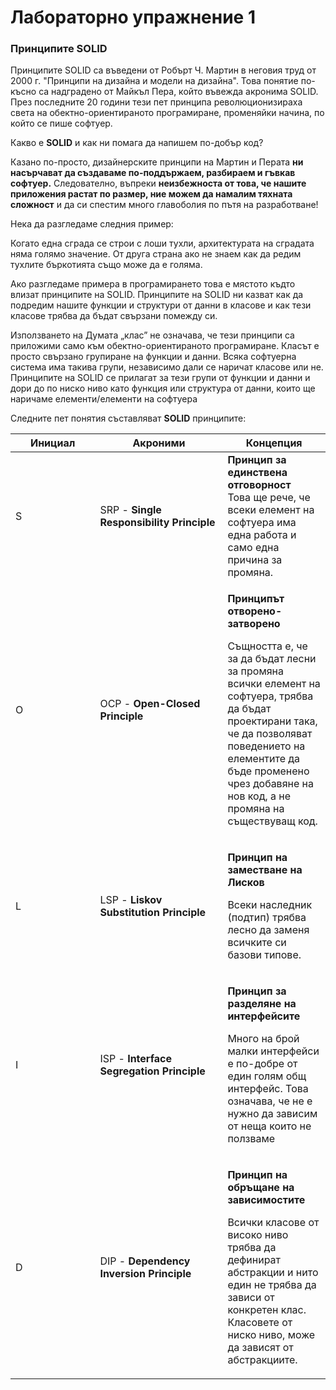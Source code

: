 # Лабораторно упражнение 1

### Принципите SOLID

Принципите SOLID са въведени от Робърт Ч. Мартин в неговия труд от 2000 г. "Принципи на дизайна и модели на дизайна". Това понятие по-късно са надградено от Майкъл Пера, който въвежда акронима SOLID. През последните 20 години тези пет принципа революционизираха света на обектно-ориентираното програмиране, променяйки начина, по който се пише софтуер.

Какво е **SOLID** и как ни помага да напишем по-добър код?&#x20;

Казано по-просто, дизайнерските принципи на Мартин и Перата **ни насърчават да създаваме по-поддържаем, разбираем и гъвкав софтуер.** Следователно, въпреки **неизбежноста от това, че нашите приложения растат по размер, ние можем да намалим тяхната сложност** и да си спестим много главоболия по пътя на разработване!

Нека да разгледаме следния пример:

Когато една сграда се строи с лоши тухли, архитектурата на сградата няма голямо значение. От друга страна ако не знаем как да редим тухлите бъркотията също може да е голяма.

Ако разгледаме примера в програмирането това е мястото къдто влизат принципите на SOLID. Принципите на SOLID ни казват как да подредим нашите функции и структури от данни в класове и как тези класове трябва да бъдат свързани помежду си.

Използването на Думата „клас” не означава, че тези принципи са приложими само към обектно-ориентираното програмиране. Класът е просто свързано групиране на функции и данни. Всяка софтуерна система има такива групи, независимо дали се наричат класове или не. Принципите на SOLID се прилагат за тези групи от функции и данни и дори до по ниско ниво като функция или структура от данни, които ще наричаме елементи/елементи на софтуера

Следните пет понятия съставляват **SOLID** принципите:

<table><thead><tr><th width="119.4">Инициал</th><th width="188">Акроними</th><th>Концепция</th></tr></thead><tbody><tr><td>S</td><td>SRP - <strong>Single Responsibility Principle</strong></td><td><strong>Принцип за единствена отговорност</strong><br>Това ще рече, че всеки елемент на софтуера има една работа и само една причина за промяна.</td></tr><tr><td>O</td><td>OCP - <strong>Open-Closed Principle</strong></td><td><p><strong>Принципът отворено-затворено</strong></p><p>Същността е, че за да бъдат лесни за промяна всички елемент на софтуера,  трябва да бъдат проектирани така, че да позволяват поведението на елементите да бъде променено чрез добавяне на нов код, а не промяна на съществуващ код.</p></td></tr><tr><td>L</td><td>LSP - <strong>Liskov Substitution Principle</strong></td><td><p><strong>Принцип на заместване на Лисков</strong></p><p>Всеки наследник (подтип) трябва лесно да заменя всичките си базови типове.</p></td></tr><tr><td>I</td><td>ISP - <strong>Interface Segregation Principle</strong></td><td><p><strong>Принцип за разделяне на интерфейсите</strong></p><p>Много на брой малки интерфейси е по-добре от един голям общ интерфейс. Това означава, че не е нужно да зависим от неща които не ползваме</p></td></tr><tr><td>D</td><td>DIP - <strong>Dependency Inversion Principle</strong></td><td><p><strong>Принцип на обръщане на зависимостите</strong></p><p>Всички класове от високо ниво трябва да дефинират абстракции и нито един не трябва да зависи от конкретен клас. Класовете от ниско ниво, може да зависят от абстракциите.</p></td></tr></tbody></table>
